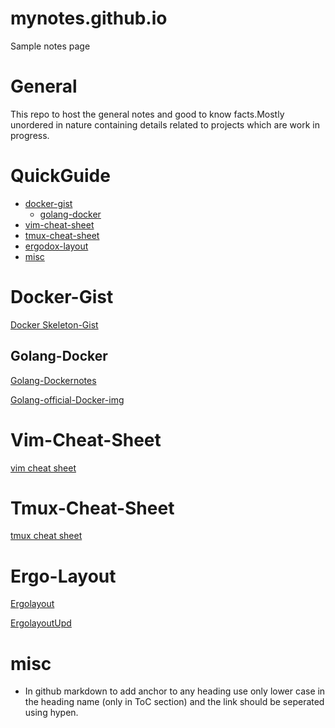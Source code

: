 # mynotes.github.io
Sample notes page
# General
This repo to host the general notes and good to know facts.Mostly unordered in nature containing details related to projects which are work in progress.

QuickGuide
=======

  * [docker-gist](#docker-gist)
    * [golang-docker](#golang-docker)
  * [vim-cheat-sheet](#vim-cheat-sheet)
  * [tmux-cheat-sheet](#tmux-cheat-sheet)
  * [ergodox-layout](#ergo-layout)
  * [misc](#misc)

# Docker-Gist
 
[Docker Skeleton-Gist][mygitgistdockerfile]

## Golang-Docker

[Golang-Dockernotes][golangdockernotes]

[Golang-official-Docker-img][golangofficialdockerimage]

# Vim-Cheat-Sheet
 
[vim cheat sheet][vimcheatsheet]

# Tmux-Cheat-Sheet

[tmux cheat sheet][tmuxcheatsheet]

# Ergo-Layout

[Ergolayout][ergodoxlayout]

[ErgolayoutUpd][ergodoxlayoutupd]


# misc

- In github markdown to add anchor to any heading use only lower case in the heading name (only in ToC section) and the link should be seperated using hypen.


[mygitgistdockerfile]:https://gist.github.com/ehrktia/08527e17aff1d08df47fbb6305cba74a
[vimcheatsheet]:https://vim.rtorr.com
[tmuxcheatsheet]:https://tmuxcheatsheet.com
[ergodoxlayout]:https://configure.ergodox-ez.com/ergodox-ez/layouts/9DYOO/latest/2
[ergodoxlayoutupd]:https://configure.ergodox-ez.com/ergodox-ez/layouts/EewRQ/latest/2
[golangdockernotes]:https://blog.docker.com/2016/09/docker-golang/
[golangofficialdockerimage]:https://hub.docker.com/_/golang/
